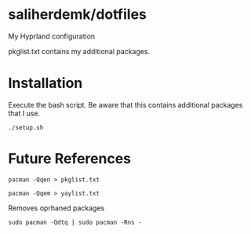 # saliherdemk/dotfiles
My Hyprland configuration

pkglist.txt contains my additional packages.

# Installation

Execute the bash script. Be aware that this contains additional packages that I use.
```
./setup.sh
```


# Future References

```
pacman -Qqen > pkglist.txt
```

```
pacman -Qqem > yaylist.txt
```

Removes oprhaned packages
```
sudo pacman -Qdtq | sudo pacman -Rns -
```
